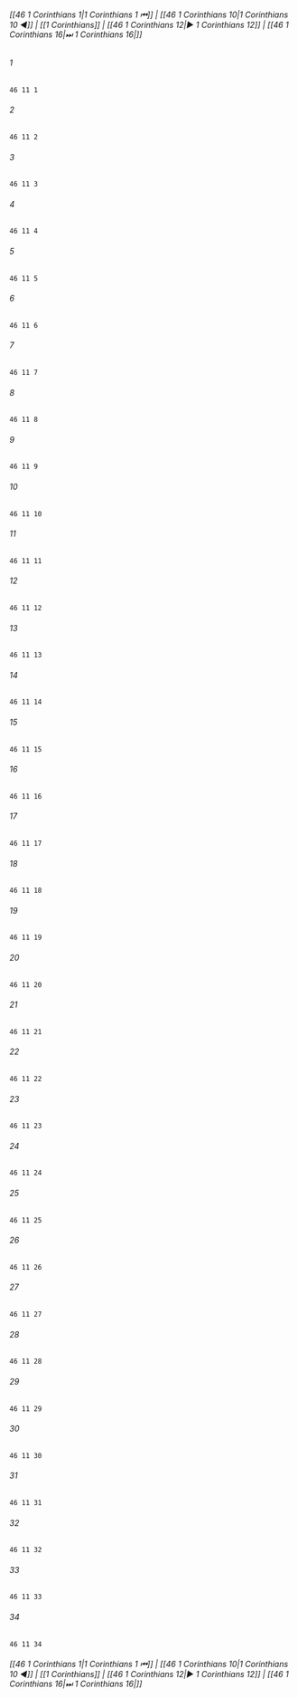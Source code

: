 
###### [[46 1 Corinthians 1|1 Corinthians 1 ⏮]] | [[46 1 Corinthians 10|1 Corinthians 10 ◀]] | [[1 Corinthians]] | [[46 1 Corinthians 12|▶ 1 Corinthians 12]] | [[46 1 Corinthians 16|⏭ 1 Corinthians 16|]]

###### 1
``` verse
46 11 1 
```
###### 2
``` verse
46 11 2 
```
###### 3
``` verse
46 11 3 
```
###### 4
``` verse
46 11 4 
```
###### 5
``` verse
46 11 5 
```
###### 6
``` verse
46 11 6 
```
###### 7
``` verse
46 11 7 
```
###### 8
``` verse
46 11 8 
```
###### 9
``` verse
46 11 9 
```
###### 10
``` verse
46 11 10 
```
###### 11
``` verse
46 11 11 
```
###### 12
``` verse
46 11 12 
```
###### 13
``` verse
46 11 13 
```
###### 14
``` verse
46 11 14 
```
###### 15
``` verse
46 11 15 
```
###### 16
``` verse
46 11 16 
```
###### 17
``` verse
46 11 17 
```
###### 18
``` verse
46 11 18 
```
###### 19
``` verse
46 11 19 
```
###### 20
``` verse
46 11 20 
```
###### 21
``` verse
46 11 21 
```
###### 22
``` verse
46 11 22 
```
###### 23
``` verse
46 11 23 
```
###### 24
``` verse
46 11 24 
```
###### 25
``` verse
46 11 25 
```
###### 26
``` verse
46 11 26 
```
###### 27
``` verse
46 11 27 
```
###### 28
``` verse
46 11 28 
```
###### 29
``` verse
46 11 29 
```
###### 30
``` verse
46 11 30 
```
###### 31
``` verse
46 11 31 
```
###### 32
``` verse
46 11 32 
```
###### 33
``` verse
46 11 33 
```
###### 34
``` verse
46 11 34 
```

###### [[46 1 Corinthians 1|1 Corinthians 1 ⏮]] | [[46 1 Corinthians 10|1 Corinthians 10 ◀]] | [[1 Corinthians]] | [[46 1 Corinthians 12|▶ 1 Corinthians 12]] | [[46 1 Corinthians 16|⏭ 1 Corinthians 16|]]

